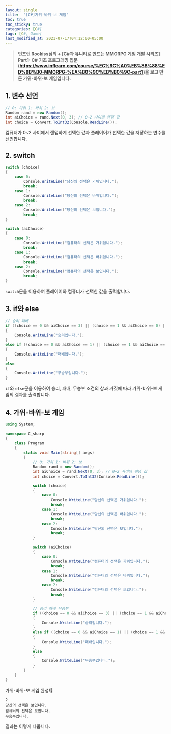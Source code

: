 ```yaml
---
layout: single
title:  "[C#]가위-바위-보 게임"
toc: true
toc_sticky: true
categories: [C#]
tags: [C#, Game]
last_modified_at: 2021-07-17T04:12:00-05:00
---
```


>**인프런 Rookiss님의 + [C#과 유니티로 만드는 MMORPG 게임 개발 시리즈] Part1: C# 기초 프로그래밍 입문(https://www.inflearn.com/course/%EC%9C%A0%EB%8B%88%ED%8B%B0-MMORPG-%EA%B0%9C%EB%B0%9C-part1)을 보고 만든 가위-바위-보 게임입니다.**

## 1. 변수 선언

```cs
// 0: 가위 1: 바위 2: 보
Random rand = new Random();
int aiChoice = rand.Next(0, 3); // 0~2 사이의 랜덤 값
int choice = Convert.ToInt32(Console.ReadLine());
```
            
컴퓨터가 0~2 사이에서 랜덤하게 선택한 값과 플레이어가 선택한 값을 저장하는 변수를 선언합니다.

## 2. switch

```cs
switch (choice)
{
    case 0:
        Console.WriteLine("당신의 선택은 가위입니다.");
        break;
    case 1:
        Console.WriteLine("당신의 선택은 바위입니다.");
        break;
    case 2:
        Console.WriteLine("당신의 선택은 보입니다.");
        break;
}

switch (aiChoice)
{
    case 0:
        Console.WriteLine("컴퓨터의 선택은 가위입니다.");
        break;
    case 1:
        Console.WriteLine("컴퓨터의 선택은 바위입니다.");
        break;
    case 2:
        Console.WriteLine("컴퓨터의 선택은 보입니다.");
        break;
}  
```
    
`switch`문을 이용하여 플레이어와 컴퓨터가 선택한 값을 출력합니다.

## 3. if와 else

```cs
// 승리 패배 
if ((choice == 0 && aiChoice == 3) || (choice == 1 && aiChoice == 0) || (choice == 2 && aiChoice == 1))
{
    Console.WriteLine("승리입니다.");
}
else if ((choice == 0 && aiChoice == 1) || (choice == 1 && aiChoice == 2) || (choice == 2 && aiChoice == 0))
{
    Console.WriteLine("패배입니다.");
}
else
{
    Console.WriteLine("무승부입니다.");
}
```
    
`if`와 `else`문을 이용하여 승리, 패배, 무승부 조건의 참과 거짓에 따라 가위-바위-보 게임의 결과를 출력합니다.

## 4. 가위-바위-보 게임

```cs
using System;

namespace C_sharp
{
    class Program
    {
        static void Main(string[] args)
        {
            // 0: 가위 1: 바위 2: 보
            Random rand = new Random();
            int aiChoice = rand.Next(0, 3); // 0~2 사이의 랜덤 값
            int choice = Convert.ToInt32(Console.ReadLine());

            switch (choice)
            {
                case 0:
                    Console.WriteLine("당신의 선택은 가위입니다.");
                    break;
                case 1:
                    Console.WriteLine("당신의 선택은 바위입니다.");
                    break;
                case 2:
                    Console.WriteLine("당신의 선택은 보입니다.");
                    break;
            }

            switch (aiChoice)
            {
                case 0:
                    Console.WriteLine("컴퓨터의 선택은 가위입니다.");
                    break;
                case 1:
                    Console.WriteLine("컴퓨터의 선택은 바위입니다.");
                    break;
                case 2:
                    Console.WriteLine("컴퓨터의 선택은 보입니다.");
                    break;
            }

            // 승리 패배 무승부
            if ((choice == 0 && aiChoice == 3) || (choice == 1 && aiChoice == 0) || (choice == 2 && aiChoice == 1))
            {
                Console.WriteLine("승리입니다.");
            }
            else if ((choice == 0 && aiChoice == 1) || (choice == 1 && aiChoice == 2) || (choice == 2 && aiChoice == 0))
            {
                Console.WriteLine("패배입니다.");
            }
            else
            {
                Console.WriteLine("무승부입니다.");
            }
        }
    }
}
```
    
가위-바위-보 게임 완성!🙌

```
2
당신의 선택은 보입니다.
컴퓨터의 선택은 보입니다.
무승부입니다.
```
    
결과는 이렇게 나옵니다.    
